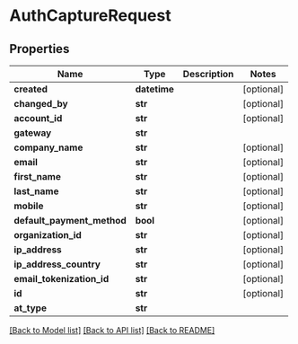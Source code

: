 # AuthCaptureRequest

## Properties
Name | Type | Description | Notes
------------ | ------------- | ------------- | -------------
**created** | **datetime** |  | [optional] 
**changed_by** | **str** |  | [optional] 
**account_id** | **str** |  | [optional] 
**gateway** | **str** |  | 
**company_name** | **str** |  | [optional] 
**email** | **str** |  | [optional] 
**first_name** | **str** |  | [optional] 
**last_name** | **str** |  | [optional] 
**mobile** | **str** |  | [optional] 
**default_payment_method** | **bool** |  | [optional] 
**organization_id** | **str** |  | [optional] 
**ip_address** | **str** |  | [optional] 
**ip_address_country** | **str** |  | [optional] 
**email_tokenization_id** | **str** |  | [optional] 
**id** | **str** |  | [optional] 
**at_type** | **str** |  | 

[[Back to Model list]](../README.md#documentation-for-models) [[Back to API list]](../README.md#documentation-for-api-endpoints) [[Back to README]](../README.md)

